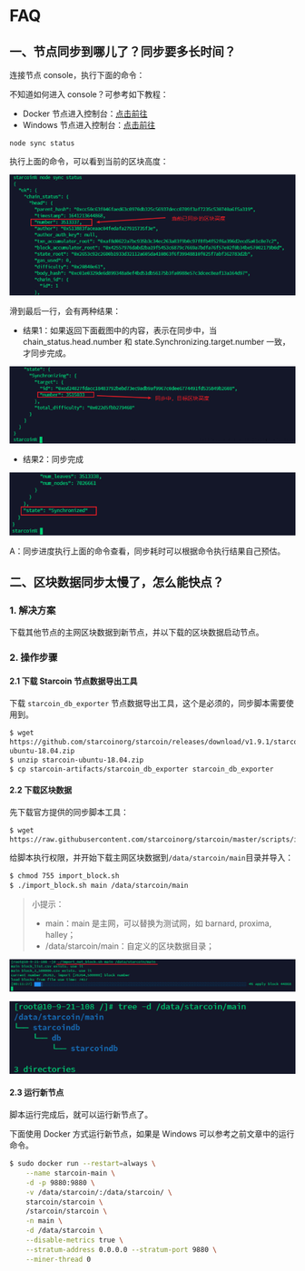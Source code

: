 # FAQ

## 一、节点同步到哪儿了？同步要多长时间？ <a href="#qzomi" id="qzomi"></a>

连接节点 console，执行下面的命令：

不知道如何进入 console？可参考如下教程：

* Docker 节点进入控制台：[点击前往](docker/yun-hang-docker-jie-dian.md#b40f1d7ab7ce8a042c7fc157db40a639)
* Windows 节点进入控制台：[点击前往](windows/zai-windows-shang-yun-hang-jie-dian.md#b40f1d7ab7ce8a042c7fc157db40a639)

```
node sync status
```

执行上面的命令，可以看到当前的区块高度：

![node sync status](<../../.gitbook/assets/image (17).png>)

滑到最后一行，会有两种结果：

* 结果1：如果返回下面截图中的内容，表示在同步中，当 chain\_status.head.number 和 state.Synchronizing.target.number 一致，才同步完成。

![node synchronizing](<../../.gitbook/assets/image (29).png>)

* 结果2：同步完成

![node Synchronized](<../../.gitbook/assets/image (35).png>)

A：同步进度执行上面的命令查看，同步耗时可以根据命令执行结果自己预估。

## 二、区块数据同步太慢了，怎么能快点？ <a href="#jz3hs" id="jz3hs"></a>

### 1. 解决方案

下载其他节点的主网区块数据到新节点，并以下载的区块数据启动节点。

### 2. 操作步骤

#### 2.1 下载 Starcoin 节点数据导出工具

下载 `starcoin_db_exporter` 节点数据导出工具，这个是必须的，同步脚本需要使用到。

```shell
$ wget https://github.com/starcoinorg/starcoin/releases/download/v1.9.1/starcoin-ubuntu-18.04.zip
$ unzip starcoin-ubuntu-18.04.zip
$ cp starcoin-artifacts/starcoin_db_exporter starcoin_db_exporter
```

#### 2.2 下载区块数据 <a href="#hkw1t" id="hkw1t"></a>

先下载官方提供的同步脚本工具：

```shell
$ wget https://raw.githubusercontent.com/starcoinorg/starcoin/master/scripts/import_block.sh
```

给脚本执行权限，并开始下载主网区块数据到`/data/starcoin/main`目录并导入：

```bash
$ chmod 755 import_block.sh
$ ./import_block.sh main /data/starcoin/main
```

> 小提示：
>
> * main：main 是主网，可以替换为测试网，如 barnard, proxima, halley；
> * /data/starcoin/main：自定义的区块数据目录；

![import db file](<../../.gitbook/assets/image (12).png>)

![](<../../.gitbook/assets/image (36).png>)

#### 2.3 运行新节点 <a href="#ytln8" id="ytln8"></a>

脚本运行完成后，就可以运行新节点了。

下面使用 Docker 方式运行新节点，如果是 Windows 可以参考之前文章中的运行命令。

```bash
$ sudo docker run --restart=always \
    --name starcoin-main \
    -d -p 9880:9880 \
    -v /data/starcoin/:/data/starcoin/ \
    starcoin/starcoin \
    /starcoin/starcoin \
    -n main \
    -d /data/starcoin \
    --disable-metrics true \
    --stratum-address 0.0.0.0 --stratum-port 9880 \
    --miner-thread 0
```



